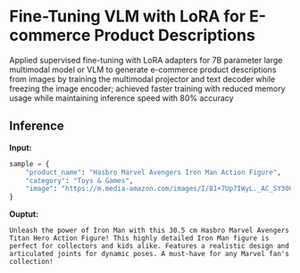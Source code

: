 # Fine-Tuning VLM with LoRA for E-commerce Product Descriptions 
Applied supervised fine-tuning with LoRA adapters for 7B parameter large multimodal model or VLM to generate e-commerce product descriptions from images by training the multimodal projector and text decoder while freezing the image encoder; achieved faster training with reduced memory usage while maintaining inference speed with 80% accuracy

## Inference

**Input:**
```python
sample = {
    "product_name": "Hasbro Marvel Avengers Iron Man Action Figure",
    "category": "Toys & Games",
    "image": "https://m.media-amazon.com/images/I/81+7Up7IWyL._AC_SY300_SX300_.jpg"
}
```

**Ouptut:**
```
Unleash the power of Iron Man with this 30.5 cm Hasbro Marvel Avengers Titan Hero Action Figure! This highly detailed Iron Man figure is perfect for collectors and kids alike. Features a realistic design and articulated joints for dynamic poses. A must-have for any Marvel fan's collection!
```
